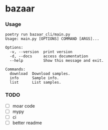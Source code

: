 # bazaar

### Usage

```
poetry run bazaar_cli/main.py                                                                               
Usage: main.py [OPTIONS] COMMAND [ARGS]...

Options:
  -v, --version  print version
  -d, --docs     access documentation
  --help         Show this message and exit.

Commands:
  download  Download samples.
  info      Sample info.
  list      List samples.
```

### TODO
- [ ] moar code
- [ ] mypy
- [ ] ci
- [ ] better readme
